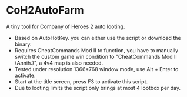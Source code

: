 # CoH2AutoFarm
A tiny tool for Company of Heroes 2 auto looting.
 - Based on AutoHotKey. you can either use the script or download the binary.
 - Requires CheatCommands Mod II to function, you have to manually switch the
custom game win condition to "CheatCommands Mod II (Annih.)", a 4v4 map is also
needed.
 - Tested under resolution 1366\*768 window mode, use Alt + Enter to activate.
 - Start at the title screen, press F3 to activate this script.
 - Due to looting limits the script only brings at most 4 lootbox per day.
